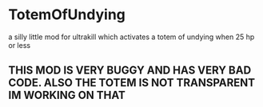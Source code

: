 # TotemOfUndying
a silly little mod for ultrakill which activates a totem of undying when 25 hp or less

## THIS MOD IS VERY BUGGY AND HAS VERY BAD CODE. ALSO THE TOTEM IS NOT TRANSPARENT IM WORKING ON THAT
